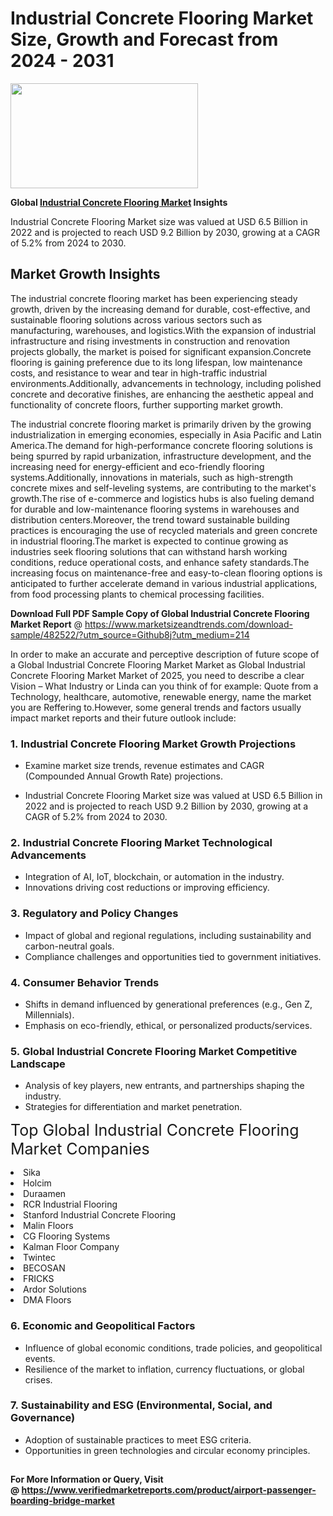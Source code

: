 <H1>Industrial Concrete Flooring Market Size, Growth and Forecast from 2024 - 2031</H1><img class="aligncenter size-medium wp-image-584254" src="https://thirdeyenews.in/wp-content/uploads/2024/09/Global-Market-Research-300x168.jpeg" alt="" width="300" height="168" /><p><strong>Global&nbsp;<a href="https://www.marketsizeandtrends.com/download-sample/482522/?utm_source=Github8j?utm_medium=214">Industrial Concrete Flooring Market</a> Insights</strong></p><p>Industrial Concrete Flooring Market size was valued at USD 6.5 Billion in 2022 and is projected to reach USD 9.2 Billion by 2030, growing at a CAGR of 5.2% from 2024 to 2030.</p><p><h2>Market Growth Insights</h2> <p>The industrial concrete flooring market has been experiencing steady growth, driven by the increasing demand for durable, cost-effective, and sustainable flooring solutions across various sectors such as manufacturing, warehouses, and logistics.With the expansion of industrial infrastructure and rising investments in construction and renovation projects globally, the market is poised for significant expansion.Concrete flooring is gaining preference due to its long lifespan, low maintenance costs, and resistance to wear and tear in high-traffic industrial environments.Additionally, advancements in technology, including polished concrete and decorative finishes, are enhancing the aesthetic appeal and functionality of concrete floors, further supporting market growth.</p> <p>The industrial concrete flooring market is primarily driven by the growing industrialization in emerging economies, especially in Asia Pacific and Latin America.The demand for high-performance concrete flooring solutions is being spurred by rapid urbanization, infrastructure development, and the increasing need for energy-efficient and eco-friendly flooring systems.Additionally, innovations in materials, such as high-strength concrete mixes and self-leveling systems, are contributing to the market's growth.The rise of e-commerce and logistics hubs is also fueling demand for durable and low-maintenance flooring systems in warehouses and distribution centers.Moreover, the trend toward sustainable building practices is encouraging the use of recycled materials and green concrete in industrial flooring.The market is expected to continue growing as industries seek flooring solutions that can withstand harsh working conditions, reduce operational costs, and enhance safety standards.The increasing focus on maintenance-free and easy-to-clean flooring options is anticipated to further accelerate demand in various industrial applications, from food processing plants to chemical processing facilities.<p><span class=""><strong>Download Full PDF Sample Copy of Global Industrial Concrete Flooring Market Report</strong> @ <a href="https://www.marketsizeandtrends.com/download-sample/482522/?utm_source=Github8j?utm_medium=214" target="_blank">https://www.marketsizeandtrends.com/download-sample/482522/?utm_source=Github8j?utm_medium=214</a></span></p><p>In order to make an accurate and perceptive description of future scope of a Global&nbsp;Industrial Concrete Flooring Market Market as Global&nbsp;Industrial Concrete Flooring Market Market of 2025, you need to describe a clear Vision &ndash; What Industry or Linda can you think of for example: Quote from a Technology, healthcare, automotive, renewable energy, name the market you are Reffering to.However, some general trends and factors usually impact market reports and their future outlook include:</p><h3>1.&nbsp;<strong>Industrial Concrete Flooring Market Growth Projections</strong></h3><ul><li>Examine market size trends, revenue estimates and CAGR (Compounded Annual Growth Rate) projections.</li><li><p>Industrial Concrete Flooring Market size was valued at USD 6.5 Billion in 2022 and is projected to reach USD 9.2 Billion by 2030, growing at a CAGR of 5.2% from 2024 to 2030.</p></li></ul><h3>2.&nbsp;<strong>Industrial Concrete Flooring Market Technological Advancements</strong></h3><ul><li>Integration of AI, IoT, blockchain, or automation in the industry.</li><li>Innovations driving cost reductions or improving efficiency.</li></ul><h3>3.&nbsp;<strong>Regulatory and Policy Changes</strong></h3><ul><li>Impact of global and regional regulations, including sustainability and carbon-neutral goals.</li><li>Compliance challenges and opportunities tied to government initiatives.</li></ul><h3>4.&nbsp;<strong>Consumer Behavior Trends</strong></h3><ul><li>Shifts in demand influenced by generational preferences (e.g., Gen Z, Millennials).</li><li>Emphasis on eco-friendly, ethical, or personalized products/services.</li></ul><h3>5.&nbsp;<strong>Global Industrial Concrete Flooring Market Competitive Landscape</strong></h3><ul><li>Analysis of key players, new entrants, and partnerships shaping the industry.</li><li>Strategies for differentiation and market penetration.</li></ul><p data-pm-slice="1 1 []"><span style="color: inherit; font-family: inherit; font-size: 25px;">Top Global Industrial Concrete Flooring Market Companies</span></p><div class="" data-test-id=""><p><li>Sika</li><li> Holcim</li><li> Duraamen</li><li> RCR Industrial Flooring</li><li> Stanford Industrial Concrete Flooring</li><li> Malin Floors</li><li> CG Flooring Systems</li><li> Kalman Floor Company</li><li> Twintec</li><li> BECOSAN</li><li> FRICKS</li><li> Ardor Solutions</li><li> DMA Floors</li></p></div><h3>6.&nbsp;<strong>Economic and Geopolitical Factors</strong></h3><ul><li>Influence of global economic conditions, trade policies, and geopolitical events.</li><li>Resilience of the market to inflation, currency fluctuations, or global crises.</li></ul><h3>7.&nbsp;<strong>Sustainability and ESG (Environmental, Social, and Governance)</strong></h3><ul><li>Adoption of sustainable practices to meet ESG criteria.</li><li>Opportunities in green technologies and circular economy principles.</li></ul><h2><strong style="font-size: 14px;">For More Information or Query, Visit @&nbsp;</strong><a style="background-color: #ffffff; font-size: 14px;" href="https://www.marketsizeandtrends.com/report/industrial-concrete-flooring-market/" target="_blank">https://www.verifiedmarketreports.com/product/airport-passenger-boarding-bridge-market</a></h2>